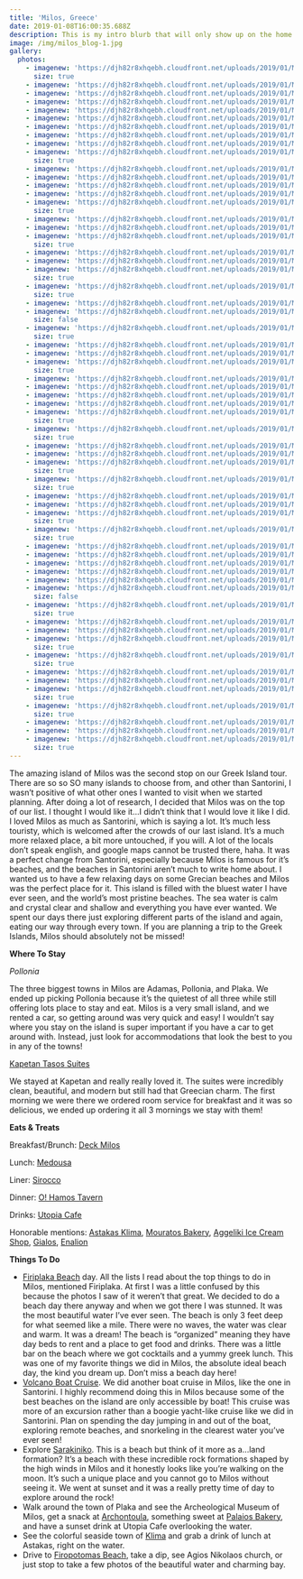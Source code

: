 ```yaml
---
title: 'Milos, Greece'
date: 2019-01-08T16:00:35.688Z
description: This is my intro blurb that will only show up on the home page.
image: /img/milos_blog-1.jpg
gallery:
  photos:
    - imagenew: 'https://djh82r8xhqebh.cloudfront.net/uploads/2019/01/Milos_Blog-1.jpg'
      size: true
    - imagenew: 'https://djh82r8xhqebh.cloudfront.net/uploads/2019/01/Milos_Blog-2.jpg'
    - imagenew: 'https://djh82r8xhqebh.cloudfront.net/uploads/2019/01/Milos_Blog-3.jpg'
    - imagenew: 'https://djh82r8xhqebh.cloudfront.net/uploads/2019/01/Milos_Blog-4.jpg'
    - imagenew: 'https://djh82r8xhqebh.cloudfront.net/uploads/2019/01/Milos_Blog-5.jpg'
    - imagenew: 'https://djh82r8xhqebh.cloudfront.net/uploads/2019/01/Milos_Blog-6.jpg'
    - imagenew: 'https://djh82r8xhqebh.cloudfront.net/uploads/2019/01/Milos_Blog-7.jpg'
    - imagenew: 'https://djh82r8xhqebh.cloudfront.net/uploads/2019/01/Milos_Blog-8.jpg'
    - imagenew: 'https://djh82r8xhqebh.cloudfront.net/uploads/2019/01/Milos_Blog-9.jpg'
    - imagenew: 'https://djh82r8xhqebh.cloudfront.net/uploads/2019/01/Milos_Blog-10.jpg'
      size: true
    - imagenew: 'https://djh82r8xhqebh.cloudfront.net/uploads/2019/01/Milos_Blog-11.jpg'
    - imagenew: 'https://djh82r8xhqebh.cloudfront.net/uploads/2019/01/Milos_Blog-12.jpg'
    - imagenew: 'https://djh82r8xhqebh.cloudfront.net/uploads/2019/01/Milos_Blog-13.jpg'
    - imagenew: 'https://djh82r8xhqebh.cloudfront.net/uploads/2019/01/Milos_Blog-14.jpg'
    - imagenew: 'https://djh82r8xhqebh.cloudfront.net/uploads/2019/01/Milos_Blog-15.jpg'
      size: true
    - imagenew: 'https://djh82r8xhqebh.cloudfront.net/uploads/2019/01/Milos_Blog-16.jpg'
    - imagenew: 'https://djh82r8xhqebh.cloudfront.net/uploads/2019/01/Milos_Blog-17.jpg'
    - imagenew: 'https://djh82r8xhqebh.cloudfront.net/uploads/2019/01/Milos_Blog-18.jpg'
      size: true
    - imagenew: 'https://djh82r8xhqebh.cloudfront.net/uploads/2019/01/Milos_Blog-19.jpg'
    - imagenew: 'https://djh82r8xhqebh.cloudfront.net/uploads/2019/01/Milos_Blog-20.jpg'
    - imagenew: 'https://djh82r8xhqebh.cloudfront.net/uploads/2019/01/Milos_Blog-21.jpg'
      size: true
    - imagenew: 'https://djh82r8xhqebh.cloudfront.net/uploads/2019/01/Milos_Blog-22.jpg'
      size: true
    - imagenew: 'https://djh82r8xhqebh.cloudfront.net/uploads/2019/01/Milos_Blog-23.jpg'
    - imagenew: 'https://djh82r8xhqebh.cloudfront.net/uploads/2019/01/Milos_Blog-24.jpg'
      size: false
    - imagenew: 'https://djh82r8xhqebh.cloudfront.net/uploads/2019/01/Milos_Blog-25.jpg'
      size: true
    - imagenew: 'https://djh82r8xhqebh.cloudfront.net/uploads/2019/01/Milos_Blog-26.jpg'
    - imagenew: 'https://djh82r8xhqebh.cloudfront.net/uploads/2019/01/Milos_Blog-27.jpg'
    - imagenew: 'https://djh82r8xhqebh.cloudfront.net/uploads/2019/01/Milos_Blog-28.jpg'
      size: true
    - imagenew: 'https://djh82r8xhqebh.cloudfront.net/uploads/2019/01/Milos_Blog-29.jpg'
    - imagenew: 'https://djh82r8xhqebh.cloudfront.net/uploads/2019/01/Milos_Blog-30.jpg'
    - imagenew: 'https://djh82r8xhqebh.cloudfront.net/uploads/2019/01/Milos_Blog-31.jpg'
    - imagenew: 'https://djh82r8xhqebh.cloudfront.net/uploads/2019/01/Milos_Blog-32.jpg'
    - imagenew: 'https://djh82r8xhqebh.cloudfront.net/uploads/2019/01/Milos_Blog-33.jpg'
      size: true
    - imagenew: 'https://djh82r8xhqebh.cloudfront.net/uploads/2019/01/Milos_Blog-34.jpg'
      size: true
    - imagenew: 'https://djh82r8xhqebh.cloudfront.net/uploads/2019/01/Milos_Blog-35.jpg'
    - imagenew: 'https://djh82r8xhqebh.cloudfront.net/uploads/2019/01/Milos_Blog-36.jpg'
    - imagenew: 'https://djh82r8xhqebh.cloudfront.net/uploads/2019/01/Milos_Blog-37.jpg'
      size: true
    - imagenew: 'https://djh82r8xhqebh.cloudfront.net/uploads/2019/01/Milos_Blog-38.jpg'
      size: true
    - imagenew: 'https://djh82r8xhqebh.cloudfront.net/uploads/2019/01/Milos_Blog-39.jpg'
    - imagenew: 'https://djh82r8xhqebh.cloudfront.net/uploads/2019/01/Milos_Blog-40.jpg'
    - imagenew: 'https://djh82r8xhqebh.cloudfront.net/uploads/2019/01/Milos_Blog-41.jpg'
      size: true
    - imagenew: 'https://djh82r8xhqebh.cloudfront.net/uploads/2019/01/Milos_Blog-42.jpg'
      size: true
    - imagenew: 'https://djh82r8xhqebh.cloudfront.net/uploads/2019/01/Milos_Blog-44.jpg'
    - imagenew: 'https://djh82r8xhqebh.cloudfront.net/uploads/2019/01/Milos_Blog-43.jpg'
    - imagenew: 'https://djh82r8xhqebh.cloudfront.net/uploads/2019/01/Milos_Blog-45.jpg'
    - imagenew: 'https://djh82r8xhqebh.cloudfront.net/uploads/2019/01/Milos_Blog-46.jpg'
    - imagenew: 'https://djh82r8xhqebh.cloudfront.net/uploads/2019/01/Milos_Blog-47.jpg'
    - imagenew: 'https://djh82r8xhqebh.cloudfront.net/uploads/2019/01/Milos_Blog-48.jpg'
      size: false
    - imagenew: 'https://djh82r8xhqebh.cloudfront.net/uploads/2019/01/Milos_Blog-49.jpg'
      size: true
    - imagenew: 'https://djh82r8xhqebh.cloudfront.net/uploads/2019/01/Milos_Blog-50.jpg'
    - imagenew: 'https://djh82r8xhqebh.cloudfront.net/uploads/2019/01/Milos_Blog-51.jpg'
    - imagenew: 'https://djh82r8xhqebh.cloudfront.net/uploads/2019/01/Milos_Blog-52.jpg'
      size: true
    - imagenew: 'https://djh82r8xhqebh.cloudfront.net/uploads/2019/01/Milos_Blog-53.jpg'
      size: true
    - imagenew: 'https://djh82r8xhqebh.cloudfront.net/uploads/2019/01/Milos_Blog-54.jpg'
    - imagenew: 'https://djh82r8xhqebh.cloudfront.net/uploads/2019/01/Milos_Blog-55.jpg'
    - imagenew: 'https://djh82r8xhqebh.cloudfront.net/uploads/2019/01/Milos_Blog-56.jpg'
      size: true
    - imagenew: 'https://djh82r8xhqebh.cloudfront.net/uploads/2019/01/Milos_Blog-57.jpg'
      size: true
    - imagenew: 'https://djh82r8xhqebh.cloudfront.net/uploads/2019/01/Milos_Blog-58.jpg'
    - imagenew: 'https://djh82r8xhqebh.cloudfront.net/uploads/2019/01/Milos_Blog-59.jpg'
    - imagenew: 'https://djh82r8xhqebh.cloudfront.net/uploads/2019/01/Milos_Blog-60.jpg'
      size: true
---
```

The amazing island of Milos was the second stop on our Greek Island tour. There are so so SO many islands to choose from, and other than Santorini, I wasn’t positive of what other ones I wanted to visit when we started planning. After doing a lot of research, I decided that Milos was on the top of our list. I thought I would like it...I didn’t think that I would love it like I did. I loved Milos as much as Santorini, which is saying a lot. It’s much less touristy, which is welcomed after the crowds of our last island. It’s a much more relaxed place, a bit more untouched, if you will. A lot of the locals don’t speak english, and google maps cannot be trusted there, haha. It was a perfect change from Santorini, especially because Milos is famous for it’s beaches, and the beaches in Santorini aren’t much to write home about. I wanted us to have a few relaxing days on some Grecian beaches and Milos was the perfect place for it. This island is filled with the bluest water I have ever seen, and the world’s most pristine beaches. The sea water is calm and crystal clear and shallow and everything you have ever wanted.  We spent our days there just exploring different parts of the island and again, eating our way through every town. If you are planning a trip to the Greek Islands, Milos should absolutely not be missed!

**Where To Stay**

_Pollonia_

The three biggest towns in Milos are Adamas, Pollonia, and Plaka. We ended up picking Pollonia because it’s the quietest of all three while still offering lots place to stay and eat. Milos is a very small island, and we rented a car, so getting around was very quick and easy! I wouldn’t say where you stay on the island is super important if you have a car to get around with.  Instead, just look for accommodations that look the best to you in any of the towns!

[Kapetan Tasos Suites](http://kapetantasos.gr/suites/?page_id=460)

We stayed at Kapetan and really really loved it. The suites were incredibly clean, beautiful, and modern but still had that Greecian charm.  The first morning we were there we ordered room service for breakfast and it was so delicious, we ended up ordering it all 3 mornings we stay with them! 



**Eats & Treats**

Breakfast/Brunch: [Deck Milos](https://www.instagram.com/explore/locations/441241926345341/deck-coffee-brunch-cocktails/)

Lunch: [Medousa](https://www.instagram.com/explore/locations/825035811/medousa-milos/)

Liner: [Sirocco](https://www.instagram.com/explore/locations/316901261718682/sirocco-restaurant/)

Dinner: [O! Hamos Tavern](https://www.instagram.com/explore/locations/270014034/o-hamos/)

Drinks: [Utopia Cafe](https://www.instagram.com/explore/locations/225644387455126/utopia-cafemilos/)

Honorable mentions: [Astakas Klima](https://www.instagram.com/explore/locations/1002858849769554/astakas-klima/), [Mouratos Bakery](https://www.instagram.com/explore/locations/296712020/mouratos-bakery/), [Aggeliki Ice Cream Shop](https://www.instagram.com/explore/locations/301570181/aggeliki-ice-cream-and-desserts-milos-greece/), [Gialos](https://www.instagram.com/explore/locations/376053213/gialos-restaurant/), [Enalion](https://www.instagram.com/explore/locations/307840323/enalion/)



**Things To Do**

* [Firiplaka Beach](https://www.google.com/maps/place/Firiplaka+Beach/@36.6647119,24.4664425,15z/data=!4m12!1m6!3m5!1s0x149920fd58f8f497:0x6055e73995079901!2sFiriplaka+Beach!8m2!3d36.6657089!4d24.4657953!3m4!1s0x149920fd58f8f497:0x6055e73995079901!8m2!3d36.6657089!4d24.4657953) day. All the lists I read about the top things to do in Milos, mentioned Firiplaka. At first I was a little confused by this because the photos I saw of it weren’t that great. We decided to do a beach day there anyway and when we got there I was stunned. It was the most beautiful water I’ve ever seen. The beach is only 3 feet deep for what seemed like a mile. There were no waves, the water was clear and warm. It was a dream! The beach is “organized” meaning they have day beds to rent and a place to get food and drinks. There was a little bar on the beach where we got cocktails and a yummy greek lunch. This was one of my favorite things we did in Milos, the absolute ideal beach day, the kind you dream up. Don’t miss a beach day here!
* [Volcano Boat Cruise](http://volcanoboat.eu/). We did another boat cruise in Milos, like the one in Santorini. I highly recommend doing this in Milos because some of the best beaches on the island are only accessible by boat! This cruise was more of an excursion rather than a boogie yacht-like cruise like we did in Santorini. Plan on spending the day jumping in and out of the boat, exploring remote beaches, and snorkeling in the clearest water you’ve ever seen! 
* Explore [Sarakiniko](https://www.google.com/maps/place/Sarak%C3%ADniko/@36.7415649,24.4198447,15.02z/data=!4m13!1m7!3m6!1s0x149920ab9f323f3b:0x7846dcf6ac34c198!2sMilos!3b1!8m2!3d36.6914464!4d24.3935655!3m4!1s0x1498e099a99968d1:0x5d7b410fc19e9c1a!8m2!3d36.7427272!4d24.4582915). This is a beach but think of it more as a...land formation? It’s a beach with these incredible rock formations shaped by the high winds in Milos and it honestly looks like you’re walking on the moon. It’s such a unique place and you cannot go to Milos without seeing it. We went at sunset and it was a really pretty time of day to explore around the rock!
* Walk around the town of Plaka and see the Archeological Museum of Milos, get a snack at [Archontoula](https://www.google.com/maps/place/Archontoula/@36.7439182,24.4197723,17z/data=!3m1!4b1!4m5!3m4!1s0x1498d8ce60d4e34f:0xdc8456854647132!8m2!3d36.7439182!4d24.421961), something sweet at [Palaios Bakery](https://www.google.com/maps/place/PALAIOS+COFFEE+%26+PASTRY/@36.7439182,24.4197723,17z/data=!4m12!1m6!3m5!1s0x1498d8ce60d4e34f:0xdc8456854647132!2sArchontoula!8m2!3d36.7439182!4d24.421961!3m4!1s0x0:0x54cf8b8d1a193397!8m2!3d36.7441501!4d24.4218054), and have a sunset drink at Utopia Cafe overlooking the water. 
* See the colorful seaside town of [Klima](https://www.instagram.com/explore/locations/262348619/klima/) and grab a drink of lunch at Astakas, right on the water. 
* Drive to [Firopotomas Beach](https://www.google.com/maps/place/Firopotamos+Beach/@36.7578094,24.425125,17z/data=!3m1!4b1!4m5!3m4!1s0x1498d92b1de0b2bb:0x7329821b0f9cc6a8!8m2!3d36.7578094!4d24.4273137), take a dip, see Agios Nikolaos church, or just stop to take a few photos of the beautiful water and charming bay.
